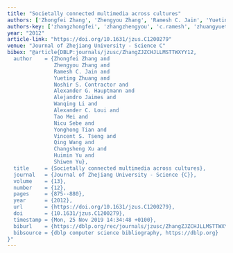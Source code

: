 ```yaml
---
title: "Societally connected multimedia across cultures"
authors: ['Zhongfei Zhang', 'Zhengyou Zhang', 'Ramesh C. Jain', 'Yueting Zhuang', 'Noshir S. Contractor', 'Alexander G. Hauptmann', 'Alejandro Jaimes', 'Wanqing Li', 'Alexander C. Loui', 'Tao Mei 0001', 'Nicu Sebe', 'Yonghong Tian 0001', 'Vincent S. Tseng', 'Qing Wang', 'Changsheng Xu', 'Huimin Yu', 'Shiwen Yu']
authors-key: ['zhangzhongfei', 'zhangzhengyou', 'c.ramesh', 'zhuangyueting', 's.noshir', 'g.alexander', 'jaimesalejandro', 'liwanqing', 'c.alexander', 'meitao', 'sebenicu', 'tianyonghong', 's.vincent', 'wangqing', 'xuchangsheng', 'yuhuimin', 'yushiwen']
year: "2012"
article-link: "https://doi.org/10.1631/jzus.C1200279"
venue: "Journal of Zhejiang University - Science C"
bibex: "@article{DBLP:journals/jzusc/ZhangZJZCHJLLMSTTWXYY12,
  author    = {Zhongfei Zhang and
               Zhengyou Zhang and
               Ramesh C. Jain and
               Yueting Zhuang and
               Noshir S. Contractor and
               Alexander G. Hauptmann and
               Alejandro Jaimes and
               Wanqing Li and
               Alexander C. Loui and
               Tao Mei and
               Nicu Sebe and
               Yonghong Tian and
               Vincent S. Tseng and
               Qing Wang and
               Changsheng Xu and
               Huimin Yu and
               Shiwen Yu},
  title     = {Societally connected multimedia across cultures},
  journal   = {Journal of Zhejiang University - Science {C}},
  volume    = {13},
  number    = {12},
  pages     = {875--880},
  year      = {2012},
  url       = {https://doi.org/10.1631/jzus.C1200279},
  doi       = {10.1631/jzus.C1200279},
  timestamp = {Mon, 25 Nov 2019 14:34:48 +0100},
  biburl    = {https://dblp.org/rec/journals/jzusc/ZhangZJZCHJLLMSTTWXYY12.bib},
  bibsource = {dblp computer science bibliography, https://dblp.org}
}"
---
```

